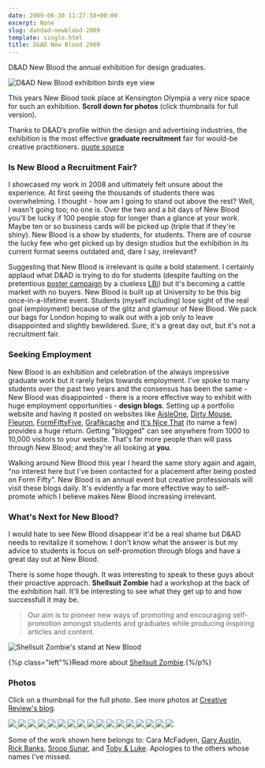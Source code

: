 ```yaml
---
date: 2009-06-30 11:27:58+00:00
excerpt: None
slug: dandad-newblood-2009
template: single.html
title: D&AD New Blood 2009
---
```


D&AD New Blood the annual exhibition for design graduates.

![D&AD New Blood exhibition birds eye view](/images/blog/dandad-newblood/dandad.jpg)

This years New Blood took place at Kensington Olympia a very nice space for such an exhibition. **Scroll down for photos** (click thumbnails for full version).


Thanks to D&AD’s profile within the design and advertising industries, the exhibition is the most effective **graduate recruitment** fair for would-be creative practitioners.
[quote source](http://www.dandad.org/education/new-blood.html)





### Is New Blood a Recruitment Fair?


I showcased my work in 2008 and ultimately felt unsure about the experience. At first seeing the thousands of students there was overwhelming. I thought - how am I going to stand out above the rest? Well, I wasn't going too; no one is. Over the two and a bit days of New Blood you'll be lucky if 100 people stop for longer than a glance at your work. Maybe ten or so business cards will be picked up (triple that if they're shiny). New Blood is a show by students, for students. There are of course the lucky few who get picked up by design studios but the exhibition in its current format seems outdated and, dare I say, irrelevant?

Suggesting that New Blood is irrelevant is quite a bold statement. I certainly applaud what D&AD is trying to do for students (despite faulting on the pretentious [poster campaign](http://www.creativereview.co.uk/cr-blog/2009/may/dad-new-blood-exhibition) by a clueless [LBi](http://www.lbiq.net/advertising/drawing-blood/)) but it's becoming a cattle market with no buyers. New Blood is built up at University to be this big once-in-a-lifetime event. Students (myself including) lose sight of the real goal (employment) because of the glitz and glamour of New Blood. We pack our bags for London hoping to walk out with a job only to leave disappointed and slightly bewildered. Sure, it's a great day out, but it's not a recruitment fair.


### Seeking Employment


New Blood is an exhibition and celebration of the always impressive graduate work but it rarely helps towards employment. I've spoke to many students over the past two years and the consensus has been the same - New Blood was disappointed - there is a more effective way to exhibit with huge employment opportunities - **design blogs**. Setting up a portfolio website and having it posted on websites like [AisleOne](http://www.aisleone.net/), [Dirty Mouse](http://www.dirtymouse.co.uk), [Fleuron](http://www.fleuron.com), [FormFiftyFive](http://www.formfiftyfive.com), [Grafikcache](http://www.grafikcache.com) and [It's Nice That](http://www.itsnicethat.com) (to name a few) provides a huge return. Getting "blogged" can see anywhere from 1000 to 10,000 visitors to your website. That's far more people than will pass through New Blood; and they're all looking at **you**.

Walking around New Blood this year I heard the same story again and again, "no interest here but I've been contacted for a placement after being posted on Form Fifty". New Blood is an annual event but creative professionals will visit these blogs daily. It's evidently a far more effective way to self-promote which I believe makes New Blood increasing irrelevant.


### What's Next for New Blood?


I would hate to see New Blood disappear it'd be a real shame but D&AD needs to revitalize it somehow. I don't know what the answer is but my advice to students is focus on self-promotion through blogs and have a great day out at New Blood.

There is some hope though. It was interesting to speak to these guys about their proactive approach. **Shellsuit Zombie** had a workshop at the back of the exhibition hall. It'll be interesting to see what they get up to and how successfull it may be.


<blockquote><p>Our aim is to pioneer new ways of promoting and encouraging self-promotion amongst students and graduates while producing inspiring articles and content.</p></blockquote>


![Shellsuit Zombie's stand at New Blood](/images/blog/dandad-newblood/shellsuit-zombie.jpg)

{%p class="left"%}Read more about [Shellsuit Zombie](http://www.shellsuitzombie.co.uk/shellsuitzombie/about-shellsuitzombie/).{%/p%}




### Photos


Click on a thumbnail for the full photo. See more photos at [Creative Review's blog](http://www.creativereview.co.uk/cr-blog/2009/june/new-blood-part-one).

[ ![](/images/blog/dandad-newblood/thumbs/cara-mcfadyen-lightbulbs.jpg) ](/images/blog/dandad-newblood/cara-mcfadyen-lightbulbs.jpg) [ ![](/images/blog/dandad-newblood/thumbs/cumbria-university.jpg) ](/images/blog/dandad-newblood/cumbria-university.jpg) [ ![](/images/blog/dandad-newblood/thumbs/dandad-math.jpg) ](/images/blog/dandad-newblood/dandad-math.jpg) [ ![](/images/blog/dandad-newblood/thumbs/funky-house.jpg) ](/images/blog/dandad-newblood/funky-house.jpg) [ ![](/images/blog/dandad-newblood/thumbs/gary-austin-doritos.jpg) ](/images/blog/dandad-newblood/gary-austin-doritos.jpg) [ ![](/images/blog/dandad-newblood/thumbs/kingston-university.jpg) ](/images/blog/dandad-newblood/kingston-university.jpg) [ ![](/images/blog/dandad-newblood/thumbs/love-cigarette.jpg) ](/images/blog/dandad-newblood/love-cigarette.jpg) [ ![](/images/blog/dandad-newblood/thumbs/paper.jpg) ](/images/blog/dandad-newblood/paper.jpg) [ ![](/images/blog/dandad-newblood/thumbs/rick-banks-typefactory.jpg) ](/images/blog/dandad-newblood/rick-banks-typefactory.jpg) [ ![](/images/blog/dandad-newblood/thumbs/sroop-sunar-matchbox-1.jpg) ](/images/blog/dandad-newblood/sroop-sunar-matchbox-1.jpg) [ ![](/images/blog/dandad-newblood/thumbs/sroop-sunar-matchbox-2.jpg) ](/images/blog/dandad-newblood/sroop-sunar-matchbox-2.jpg) [ ![](/images/blog/dandad-newblood/thumbs/sroop-sunar-matchbox-3.jpg) ](/images/blog/dandad-newblood/sroop-sunar-matchbox-3.jpg) [ ![](/images/blog/dandad-newblood/thumbs/toby-luke-rspca-2.jpg) ](/images/blog/dandad-newblood/toby-luke-rspca-2.jpg) [ ![](/images/blog/dandad-newblood/thumbs/toby-luke-rspca.jpg) ](/images/blog/dandad-newblood/toby-luke-rspca.jpg) [ ![](/images/blog/dandad-newblood/thumbs/typemuseum.jpg) ](/images/blog/dandad-newblood/typemuseum.jpg) [ ![](/images/blog/dandad-newblood/thumbs/vision.jpg) ](/images/blog/dandad-newblood/vision.jpg) [ ![](/images/blog/dandad-newblood/thumbs/wwf.jpg) ](/images/blog/dandad-newblood/wwf.jpg)

Some of the work shown here belongs to: Cara McFadyen, [Gary Austin](http://sevenzero.co.uk/), [Rick Banks](http://elektrobanks.com/), [Sroop Sunar](http://sroopsunar.com/), and [Toby & Luke](http://tobyandluke.com/). Apologies to the others whose names I've missed.
